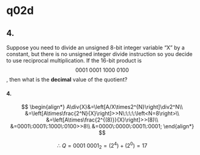 # q02d

## 4.
Suppose you need to divide an unsigned 8-bit integer variable “X” by a constant, but there is no unsigned integer divide instruction so you decide to use reciprocal multiplication. If the 16-bit product is $$0001\:0001\:1000\:0100$$, then what is the __decimal__ value of the quotient?

#### 4.
$$
\begin{align*}
A\div{X}&=\left[A/X\times2^{N}\right]\div2^N\\
&=\left[A\times\frac{2^N}{X}\right]>>N\:\:\:\:\left<N=8\right>\\
&=\left[A\times\frac{2^{(8)}}{X}\right]>>(8)\\
&=0001\:0001\:1000\:0100>>8\\
&=0000\:0000\:0001\:0001;
\end{align*}
$$

$$
\therefore\:Q=0001\:0001_2=(2^4)+(2^0)=17
$$
